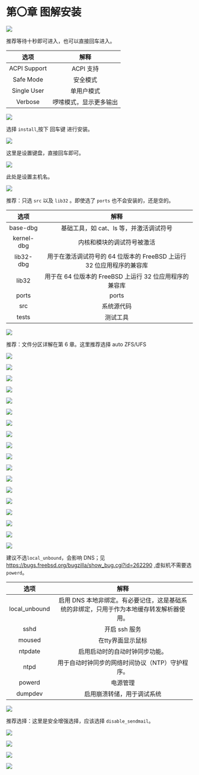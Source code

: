 # 第〇章 图解安装

![](../.gitbook/assets/安装1.png)

推荐等待十秒即可进入，也可以直接回车进入。

|选项|解释|
|:---:|:---:|
|ACPI Support|ACPI 支持|
|Safe Mode|安全模式|
|Single User|单用户模式|
|Verbose|啰嗦模式，显示更多输出|

![](../.gitbook/assets/安装2.png)

选择 `install`,按下 回车键 进行安装。

![](../.gitbook/assets/安装3.png)

这里是设置键盘，直接回车即可。

![](../.gitbook/assets/安装4.png)

此处是设置主机名。

![](../.gitbook/assets/安装5.png)

推荐：只选 `src` 以及 `lib32` 。即使选了 `ports` 也不会安装的，还是空的。

|选项|解释|
|:---:|:---:|
|base-dbg|基础工具，如 cat、ls 等，并激活调试符号|
|kernel-dbg|内核和模块的调试符号被激活|
|lib32-dbg|用于在激活调试符号的 64 位版本的 FreeBSD 上运行 32 位应用程序的兼容库|
|lib32|用于在 64 位版本的 FreeBSD 上运行 32 位应用程序的兼容库|
|ports |ports|
|src|系统源代码|
|tests|测试工具|



![](../.gitbook/assets/安装6.png)

推荐：文件分区详解在第 6 章。这里推荐选择 auto ZFS/UFS

![](../.gitbook/assets/安装7.png)

![](../.gitbook/assets/安装8.png)

![](../.gitbook/assets/安装9.png)

![](../.gitbook/assets/安装10.png)

![](../.gitbook/assets/安装11.png)

![](../.gitbook/assets/安装12.png)

![](../.gitbook/assets/安装13.png)

![](../.gitbook/assets/安装14.png)

![](../.gitbook/assets/安装15.png)

![](../.gitbook/assets/安装16.png)

![](../.gitbook/assets/安装17.png)

![](../.gitbook/assets/安装18.png)

![](../.gitbook/assets/安装19.png)

![](../.gitbook/assets/安装20.png)

![](../.gitbook/assets/安装21.png)

![](../.gitbook/assets/安装22.png)

![](../.gitbook/assets/安装23.png)

![](../.gitbook/assets/安装24.png)

建议不选`local_unbound`，会影响 DNS；见 <https://bugs.freebsd.org/bugzilla/show_bug.cgi?id=262290> ,虚拟机不需要选`powerd`。

|选项|解释|
|:---:|:---:|
|local_unbound| 启用 DNS 本地非绑定。有必要记住，这是基础系统的非绑定，只用于作为本地缓存转发解析器使用。|
|sshd |开启 ssh 服务|
|moused|在tty界面显示鼠标|
|ntpdate|启用启动时的自动时钟同步功能。|
|ntpd| 用于自动时钟同步的网络时间协议（NTP）守护程序。|
|powerd|电源管理|
|dumpdev|启用崩溃转储，用于调试系统|


![](../.gitbook/assets/安装25.png)

推荐选择：这里是安全增强选择，应该选择 `disable_sendmail`。

![](../.gitbook/assets/安装26.png)

![](../.gitbook/assets/安装27.png)

![](../.gitbook/assets/安装28.png)

![](../.gitbook/assets/安装29.png)
